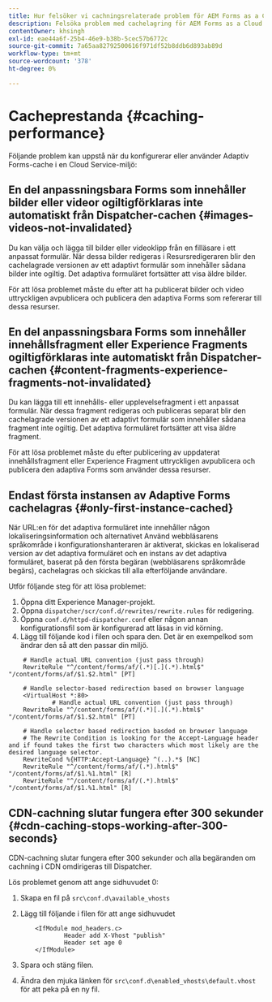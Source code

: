 ```yaml
---
title: Hur felsöker vi cachningsrelaterade problem för AEM Forms as a Cloud Service?
description: Felsöka problem med cachelagring för AEM Forms as a Cloud Service.
contentOwner: khsingh
exl-id: eae44a6f-25b4-46e9-b38b-5cec57b6772c
source-git-commit: 7a65aa82792500616f971df52b8ddb6d893ab89d
workflow-type: tm+mt
source-wordcount: '378'
ht-degree: 0%

---
```


# Cacheprestanda {#caching-performance}

Följande problem kan uppstå när du konfigurerar eller använder Adaptiv Forms-cache i en Cloud Service-miljö:

## En del anpassningsbara Forms som innehåller bilder eller videor ogiltigförklaras inte automatiskt från Dispatcher-cachen {#images-videos-not-invalidated}

Du kan välja och lägga till bilder eller videoklipp från en filläsare i ett anpassat formulär. När dessa bilder redigeras i Resursredigeraren blir den cachelagrade versionen av ett adaptivt formulär som innehåller sådana bilder inte ogiltig. Det adaptiva formuläret fortsätter att visa äldre bilder.

För att lösa problemet måste du efter att ha publicerat bilder och video uttryckligen avpublicera och publicera den adaptiva Forms som refererar till dessa resurser.

## En del anpassningsbara Forms som innehåller innehållsfragment eller Experience Fragments ogiltigförklaras inte automatiskt från Dispatcher-cachen {#content-fragments-experience-fragments-not-invalidated}

Du kan lägga till ett innehålls- eller upplevelsefragment i ett anpassat formulär. När dessa fragment redigeras och publiceras separat blir den cachelagrade versionen av ett adaptivt formulär som innehåller sådana fragment inte ogiltig. Det adaptiva formuläret fortsätter att visa äldre fragment.

För att lösa problemet måste du efter publicering av uppdaterat innehållsfragment eller Experience Fragment uttryckligen avpublicera och publicera den adaptiva Forms som använder dessa resurser.

## Endast första instansen av Adaptive Forms cachelagras {#only-first-instance-cached}

När URL:en för det adaptiva formuläret inte innehåller någon lokaliseringsinformation och alternativet Använd webbläsarens språkområde i konfigurationshanteraren är aktiverat, skickas en lokaliserad version av det adaptiva formuläret och en instans av det adaptiva formuläret, baserat på den första begäran (webbläsarens språkområde begärs), cachelagras och skickas till alla efterföljande användare.

Utför följande steg för att lösa problemet:

1. Öppna ditt Experience Manager-projekt.
1. Öppna `dispatcher/scr/conf.d/rewrites/rewrite.rules` för redigering.
1. Öppna `conf.d/httpd-dispatcher.conf` eller någon annan konfigurationsfil som är konfigurerad att läsas in vid körning.
1. Lägg till följande kod i filen och spara den. Det är en exempelkod som ändrar den så att den passar din miljö.

```shellscript
    # Handle actual URL convention (just pass through)
    RewriteRule "^/content/forms/af/(.*)[.](.*).html$" "/content/forms/af/$1.$2.html" [PT]
    
    # Handle selector-based redirection based on browser language
    <VirtualHost *:80>
            # Handle actual URL convention (just pass through)
    RewriteRule "^/content/forms/af/(.*)[.](.*).html$" "/content/forms/af/$1.$2.html" [PT]

    # Handle selector based redirection basded on browser language
    # The Rewrite Condition is looking for the Accept-Language header and if found takes the first two characters which most likely are the desired language selector.
    RewriteCond %{HTTP:Accept-Language} ^(..).*$ [NC]
    RewriteRule "^/content/forms/af/(.*).html$" "/content/forms/af/$1.%1.html" [R]
    RewriteRule "^/content/forms/af/(.*).html$" "/content/forms/af/$1.%1.html" [R]
```

## CDN-cachning slutar fungera efter 300 sekunder {#cdn-caching-stops-working-after-300-seconds}

CDN-cachning slutar fungera efter 300 sekunder och alla begäranden om cachning i CDN omdirigeras till Dispatcher.

Lös problemet genom att ange sidhuvudet 0:

1. Skapa en fil på `src\conf.d\available_vhosts`

1. Lägg till följande i filen för att ange sidhuvudet

   ```shellscript
       <IfModule mod_headers.c>
               Header add X-Vhost "publish"
               Header set age 0
       </IfModule>
   ```

1. Spara och stäng filen.
1. Ändra den mjuka länken för `src\conf.d\enabled_vhosts\default.vhost` för att peka på en ny fil.
